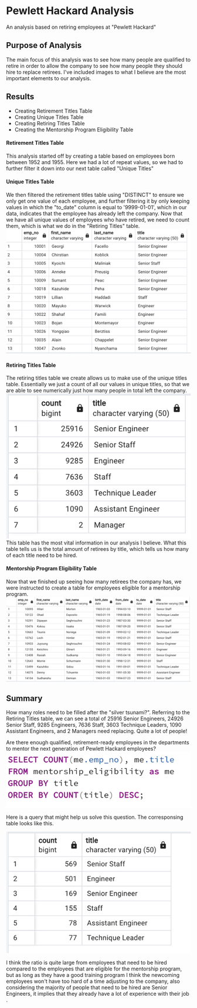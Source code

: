 # Pewlett Hackard Analysis
An analysis based on retiring employees at "Pewlett Hackard"
## Purpose of Analysis
The main focus of this analysis was to see how many people are qualified to retire in order to allow the company to see how many people they should hire to replace retirees. I've included images to what I believe are the most important elements to our analysis.
## Results
* Creating Retirement Titles Table
* Creating Unique Titles Table
* Creating Retiring Titles Table
* Creating the Mentorship Program Eligibility Table
#### Retirement Titles Table
This analysis started off by creating a table based on employees born between 1952 and 1955. Here we had a lot of repeat values, so we had to further filter it down into our next table called "Unique Titles"
#### Unique Titles Table
We then filtered the retirement titles table using "DISTINCT" to ensure we only get one value of each employee, and further filtering it by only keeping values in which the "to_date" column is equal to '9999-01-01', which in our data, indicates that the employee has already left the company. Now that we have all unique values of employees who have retired, we need to count them, which is what we do in the "Retiring Titles" table.
![retirees](/unique_table.png)
#### Retiring Titles Table
The retiring titles table we create allows us to make use of the unique titles table. Essentially we just a count of all our values in unique titles, so that we are able to see numerically just how many people in total left the company. 
![retirees](/retiring_table.png)
This table has the most vital information in our analysis I believe. What this table tells us is the total amount of retirees by title, which tells us how many of each title need to be hired.
#### Mentorship Program Eligibility Table
Now that we finished up seeing how many retirees the company has, we were instructed to create a table for employees eligible for a mentorship program.
![mentorship](/mentorship_table.png)
## Summary 
How many roles need to be filled after the "silver tsunami?". Referring to the Retiring Titles table, we can see a total of 25916 Senior Engineers, 24926 Senior Staff, 9285 Engineers, 7636 Staff, 3603 Technique Leaders, 1090 Assistant Engineers, and 2 Managers need replacing. Quite a lot of people!

Are there enough qualified, retirement-ready employees in the departments to mentor the next generation of Pewlett Hackard employees?
![](/mentorship_total.png)

Here is a query that might help us solve this question. The corresponsing table looks like this.

![](/mentorship_total_table.png)

I think the ratio is quite large from employees that need to be hired compared to the employees that are eligible for the mentorship program, but as long as they have a good training program I think the newcoming employees won't have too hard of a time adjusting to the company, also considering the majority of people that need to be hired are Senior Engineers, it implies that they already have a lot of experience with their job .
